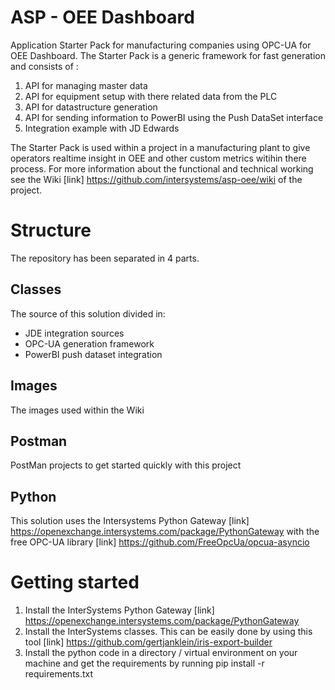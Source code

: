# ASP - OEE Dashboard
Application Starter Pack for manufacturing companies using OPC-UA for OEE Dashboard. The Starter Pack is a generic framework for fast generation and consists of :
1.  API for managing master data
2. 	API for equipment setup with there related data from the PLC
3. 	API for datastructure generation
4. 	API for sending information to PowerBI using the Push DataSet interface
5. 	Integration example with JD Edwards

The Starter Pack is used within a project in a manufacturing plant to give operators realtime insight in OEE and other custom metrics witihin there process. For more information about the functional and technical working see the Wiki [link] https://github.com/intersystems/asp-oee/wiki of the project.

# Structure
The repository has been separated in 4 parts.

## Classes
The source of this solution divided in:
* JDE integration sources
* OPC-UA generation framework
* PowerBI push dataset integration

## Images
The images used within the Wiki

## Postman
PostMan projects to get started quickly with this project

## Python
This solution uses the Intersystems Python Gateway [link] https://openexchange.intersystems.com/package/PythonGateway with the free OPC-UA library [link] https://github.com/FreeOpcUa/opcua-asyncio

# Getting started

1. Install the InterSystems Python Gateway [link] https://openexchange.intersystems.com/package/PythonGateway
2. Install the InterSystems classes. This can be easily done by using this tool [link] https://github.com/gertjanklein/iris-export-builder
3. Install the python code in a directory / virtual environment on your machine and get the requirements by running 
    pip install -r requirements.txt




